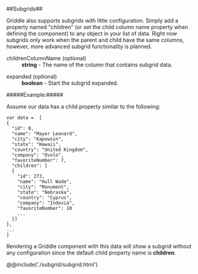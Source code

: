 ##Subgrids##

Griddle also supports subgrids with little configuration. Simply add a property named "children" (or set the child column name property when defining the component) to any object in your list of data. Right now subgrids only work when the parent and child have the same columns, however, more advanced subgrid functionality is planned.

<dl>
  <dt>childrenColumnName (optional)</dt>
  <dd><strong>string</strong> - The name of the column that contains subgrid data.</dd>
</dl>
<dl>
  <dt>expanded (optional)</dt>
  <dd><strong>boolean</strong> - Start the subgrid expanded.</dd>
</dl>


#####Example:#####

Assume our data has a child property similar to the following:

```
var data =  [
{
  "id": 0,
  "name": "Mayer Leonard",
  "city": "Kapowsin",
  "state": "Hawaii",
  "country": "United Kingdom",
  "company": "Ovolo",
  "favoriteNumber": 7,
  "children": [
  {
    "id": 273,
    "name": "Hull Wade",
    "city": "Monument",
    "state": "Nebraska",
    "country": "Cyprus",
    "company": "Indexia",
    "favoriteNumber": 10
    ...
  }]
},
...
]
```

Rendering a Griddle component with this data will show a subgrid without any configuration since the default child property name is **children**.

@@include('./subgrid/subgrid.html')
